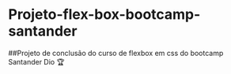 # Projeto-flex-box-bootcamp-santander
##Projeto de conclusão do curso de flexbox em css do bootcamp Santander Dio 🏆
